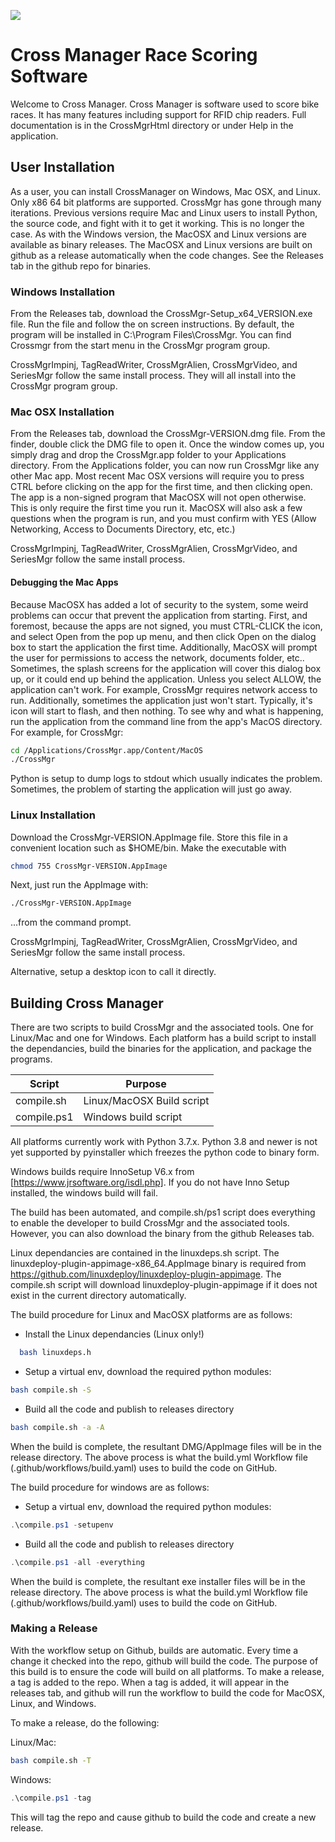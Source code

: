 ![](https://github.com/mbuckaway/CrossMgr/workflows/CrossMgr_Build/badge.svg)

# Cross Manager Race Scoring Software

Welcome to Cross Manager. Cross Manager is software used to score bike races. It has many features including support for RFID chip readers. Full documentation is in the CrossMgrHtml directory or under Help in the application.

## User Installation

As a user, you can install CrossManager on Windows, Mac OSX, and Linux. Only x86 64 bit platforms are supported. CrossMgr has gone through many iterations. Previous versions require Mac and Linux users to install Python, the source code, and fight with it to get it working. This is no longer the case. As with the Windows version, the MacOSX and Linux versions are available as binary releases. The MacOSX and Linux versions are built on github as a release automatically when the code changes. See the Releases tab in the github repo for binaries.

### Windows Installation

From the Releases tab, download the CrossMgr-Setup_x64_VERSION.exe file. Run the file and follow the on screen instructions. By default, the program will be installed in C:\Program Files\CrossMgr. You can find Crossmgr from the start menu in the CrossMgr program group.

CrossMgrImpinj, TagReadWriter, CrossMgrAlien, CrossMgrVideo, and SeriesMgr follow the same install process. They will all install into the CrossMgr program group.

### Mac OSX Installation

From the Releases tab, download the CrossMgr-VERSION.dmg file. From the finder, double click the DMG file to open it. Once the window comes up, you simply drag and drop the CrossMgr.app folder to your Applications directory. From the Applications folder, you can now run CrossMgr like any other Mac app. Most recent Mac OSX versions will require you to press CTRL before clicking on the app for the first time, and then clicking open. The app is a non-signed program that MacOSX will not open otherwise. This is only require the first time you run it. MacOSX will also ask a few questions when the program is run, and you must confirm with YES (Allow Networking, Access to Documents Directory, etc, etc.)

CrossMgrImpinj, TagReadWriter, CrossMgrAlien, CrossMgrVideo, and SeriesMgr follow the same install process.

#### Debugging the Mac Apps

Because MacOSX has added a lot of security to the system, some weird problems can occur that prevent the application from starting. First, and foremost, because the apps are not signed, you must CTRL-CLICK the icon, and select Open from the pop up menu, and then click Open on the dialog box to start the application the first time. Additionally, MacOSX will prompt the user for permissions to access the network, documents folder, etc.. Sometimes, the splash screens for the application will cover this dialog box up, or it could end up behind the application. Unless you select ALLOW, the application can't work. For example, CrossMgr requires network access to run. Additionally, sometimes the application just won't start. Typically, it's icon will start to flash, and then nothing. To see why and what is happening, run the application from the command line from the app's MacOS directory. For example, for CrossMgr:

```bash
cd /Applications/CrossMgr.app/Content/MacOS
./CrossMgr
```

Python is setup to dump logs to stdout which usually indicates the problem. Sometimes, the problem of starting the application will just go away.

### Linux Installation

Download the CrossMgr-VERSION.AppImage file. Store this file in a convenient location such as $HOME/bin. Make the executable with

```bash
chmod 755 CrossMgr-VERSION.AppImage
```

Next, just run the AppImage with:

```bash
./CrossMgr-VERSION.AppImage
```

...from the command prompt.

CrossMgrImpinj, TagReadWriter, CrossMgrAlien, CrossMgrVideo, and SeriesMgr follow the same install process.

Alternative, setup a desktop icon to call it directly.

## Building Cross Manager

There are two scripts to build CrossMgr and the associated tools. One for Linux/Mac and one for Windows. Each platform has a build script to install the dependancies, build the binaries for the application, and package the programs.

| Script  | Purpose |
|---------|---------|
| compile.sh | Linux/MacOSX Build script |
| compile.ps1 | Windows build script |

All platforms currently work with Python 3.7.x. Python 3.8 and newer is not yet supported by pyinstaller which freezes the python code to binary form.

Windows builds require InnoSetup V6.x from [https://www.jrsoftware.org/isdl.php]. If you do not have Inno Setup installed, the windows build will fail.

The build has been automated, and compile.sh/ps1 script does everything to enable the developer to build CrossMgr and the associated tools. However, you can also download the binary from the github Releases tab.

Linux dependancies are contained in the linuxdeps.sh script. The linuxdeploy-plugin-appimage-x86_64.AppImage binary is required from https://github.com/linuxdeploy/linuxdeploy-plugin-appimage. The compile.sh script will download linuxdeploy-plugin-appimage if it does not exist in the current directory automatically.

The build procedure for Linux and MacOSX platforms are as follows:

- Install the Linux dependancies (Linux only!)

```bash
  bash linuxdeps.h
```

- Setup a virtual env, download the required python modules:

```bash
bash compile.sh -S
```

- Build all the code and publish to releases directory

```bash
bash compile.sh -a -A
```

When the build is complete, the resultant DMG/AppImage files will be in the release directory. The above process is what the build.yml Workflow file (.github/workflows/build.yaml) uses to build the code on GitHub.

The build procedure for windows are as follows:

- Setup a virtual env, download the required python modules:

```powershell
.\compile.ps1 -setupenv
```

- Build all the code and publish to releases directory

```powershell
.\compile.ps1 -all -everything
```
When the build is complete, the resultant exe installer files will be in the release directory. The above process is what the build.yml Workflow file (.github/workflows/build.yaml) uses to build the code on GitHub.

### Making a Release

With the workflow setup on Github, builds are automatic. Every time a change it checked into the repo, github will build the code. The purpose of this build is to ensure the code will build on all platforms. To make a release, a tag is added to the repo. When a tag is added, it will appear in the releases tab, and github will run the workflow to build the code for MacOSX, Linux, and Windows.

To make a release, do the following:

Linux/Mac:

```bash
bash compile.sh -T
```

Windows:

```powershell
.\compile.ps1 -tag
```

This will tag the repo and cause github to build the code and create a new release.
